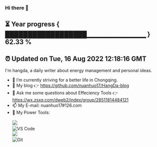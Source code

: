 ### Hi there 👋
⏳ Year progress { ██████████████████▁▁▁▁▁▁▁▁▁▁▁▁ } 62.33 %
---
⏰ Updated on Tue, 16 Aug 2022 12:18:16 GMT
---

I'm hangda, a daily writer about energy management and personal ideas.    
- 🔭 I’m currently striving for a better life in Chongqing.     
- 🤔 My blog 👉 https://github.com/nuanhuo17/HangDa-blog       
- 💬 Ask me some questions about Effeciency Tools 👉 https://wx.zsxq.com/dweb2/index/group/28511814484121
- 📫 My E-mail: nuanhuo17#126.com          
- 🔧 My Power Tools: </br>   
![](https://img.shields.io/badge/%E5%86%99%E4%BD%9C%E5%B7%A5%E5%85%B7-VS%20Code-blue)     
![VS Code](https://img.shields.io/badge/%E5%86%99%E4%BD%9C%E5%B7%A5%E5%85%B7-VS%20Code-blue)     
![](https://img.shields.io/badge/%E5%9B%BE%E5%BA%8A-MWeb-lightgrey)       
![Git](https://img.shields.io/badge/-Git-black?style=plastic&logo=git)     

